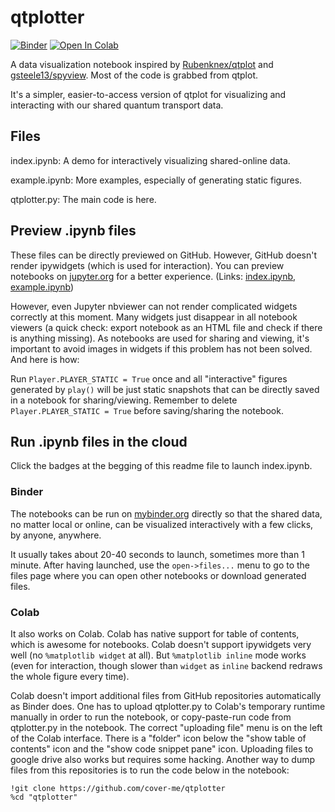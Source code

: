 # qtplotter

[![Binder](https://mybinder.org/badge_logo.svg)](https://mybinder.org/v2/gh/cover-me/qtplotter/master?filepath=index.ipynb)
[![Open In Colab](https://colab.research.google.com/assets/colab-badge.svg)](https://colab.research.google.com/github/cover-me/qtplotter/blob/master/index.ipynb)

A data visualization notebook inspired by [Rubenknex/qtplot](https://github.com/Rubenknex/qtplot) and [gsteele13/spyview](https://github.com/gsteele13/spyview). Most of the code is grabbed from qtplot.

It's a simpler, easier-to-access version of qtplot for visualizing and interacting with our shared quantum transport data.

## Files

index.ipynb: A demo for interactively visualizing shared-online data. 

example.ipynb: More examples, especially of generating static figures.

qtplotter.py: The main code is here.


## Preview .ipynb files

These files can be directly previewed on GitHub. However, GitHub doesn't render ipywidgets (which is used for interaction). You can preview notebooks on [jupyter.org](https://nbviewer.jupyter.org/) for a better experience. (Links: [index.ipynb](https://nbviewer.jupyter.org/github/cover-me/qtplotter/blob/master/index.ipynb), [example.ipynb](https://nbviewer.jupyter.org/github/cover-me/qtplotter/blob/master/example.ipynb))

However, even Jupyter nbviewer can not render complicated widgets correctly at this moment. Many widgets just disappear in all notebook viewers (a quick check: export notebook as an HTML file and check if there is anything missing). As notebooks are used for sharing and viewing, it's important to avoid images in widgets if this problem has not been solved. And here is how:

Run `Player.PLAYER_STATIC = True` once and all "interactive" figures generated by `play()` will be just static snapshots that can be directly saved in a notebook for sharing/viewing. Remember to delete `Player.PLAYER_STATIC = True` before saving/sharing the notebook.

## Run .ipynb files in the cloud

Click the badges at the begging of this readme file to launch index.ipynb.

### Binder

The notebooks can be run on [mybinder.org](https://mybinder.org/) directly so that the shared data, no matter local or online, can be visualized interactively with a few clicks, by anyone, anywhere. 

It usually takes about 20-40 seconds to launch, sometimes more than 1 minute. After having launched, use the `open->files...` menu to go to the files page where you can open other notebooks or download generated files.

### Colab

It also works on Colab. Colab has native support for table of contents, which is awesome for notebooks. Colab doesn't support ipywidgets very well (no `%matplotlib widget` at all). But `%matplotlib inline` mode works (even for interaction, though slower than `widget` as `inline` backend redraws the whole figure every time).

Colab doesn't import additional files from GitHub repositories automatically as Binder does. One has to upload qtplotter.py to Colab's temporary runtime manually in order to run the notebook, or copy-paste-run code from qtplotter.py in the notebook. The correct "uploading file" menu is on the left of the Colab interface. There is a "folder" icon below the "show table of contents" icon and the "show code snippet pane" icon. Uploading files to google drive also works but requires some hacking. Another way to dump files from this repositories is to run the code below in the notebook:

```
!git clone https://github.com/cover-me/qtplotter
%cd "qtplotter"
```
